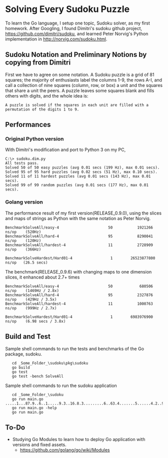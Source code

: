 # Solving Every Sudoku Puzzle
To learn the Go language, I setup one topic, Sudoku solver, as my first homework. After Googling, I found Dimitri's sudoku github project, https://github.com/dimitri/sudoku, and learned Peter Norvig's Python implementation in http://norvig.com/sudoku.html.


## Sudoku Notation and Preliminary Notions by copying from Dimitri

First we have to agree on some notation. A Sudoku puzzle is a grid of 81 squares; the majority of enthusiasts label the columns 1-9, the rows A-I, and call a collection of nine squares (column, row, or box) a unit and the squares that share a unit the peers. A puzzle leaves some squares blank and fills others with digits, and the whole idea is:

    A puzzle is solved if the squares in each unit are filled with a permutation of the digits 1 to 9.

## Performances

### Original Python version

With Dimitri's modification and port to Python 3 on my PC,

    C:\> sudoku.dim.py
    All tests pass.
    Solved 50 of 50 easy puzzles (avg 0.01 secs (199 Hz), max 0.01 secs).
    Solved 95 of 95 hard puzzles (avg 0.02 secs (51 Hz), max 0.10 secs).
    Solved 11 of 11 hardest puzzles (avg 0.01 secs (143 Hz), max 0.01 secs).
    Solved 99 of 99 random puzzles (avg 0.01 secs (177 Hz), max 0.01 secs).

### Golang version

The performance result of my first version(RELEASE_0.9.0), using the slices and maps of strings as Python with the same notation as Peter Norvig.

    BenchmarkSolveAll/easy-4                      50           1921266 ns/op    (520Hz)
    BenchmarkSolveAll/hard-4                      95           8290041 ns/op    (120Hz)
    BenchmarkSolveAll/hardest-4                   11           2728909 ns/op    (366Hz)

    BenchmarkSolveHardest/Hard01-4                 1        26523877800 ns/op   (26.5 secs)

The benchmark(RELEASE_0.9.6) with changing maps to one dimension slices, it enhanced about 2.7+ times

    BenchmarkSolveAll/easy-4                      50            680506 ns/op    (1469Hz / 2.8x)
    BenchmarkSolveAll/hard-4                      95           2327876 ns/op    (429Hz / 3.5x)
    BenchmarkSolveAll/hardest-4                   11           1000763 ns/op    (999Hz / 2.7x)

    BenchmarkSolveHardest/Hard01-4                 1        6983976900 ns/op    (6.98 secs / 3.8x)
	
## Build and Test

Sample shell commands to run the tests and benchmarks of the Go package, sudoku.
```
   cd _Some_Folder_\sudoku\pkg\sudoku
   go build
   go test
   go test -bench SolveAll
```
Sample shell commands to run the sudoku application
```
   cd _Some_Folder_\sudoku
   go run main.go .....1...87.9..6..1.....9.3..16.8.3.........6..63.4.......5......4.2..98.59..7.21
   go run main.go -help
   go run main.go
```

## To-Do

- Studying Go Modules to learn how to deploy Go application with versions and fixed assets.
  - https://github.com/golang/go/wiki/Modules
